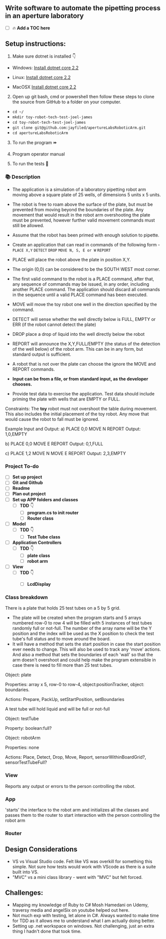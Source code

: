 ## Write software to automate the pipetting process in an aperture laboratory

- [ ] 🔥 **Add a TOC here**

## Setup instructions:
1. Make sure dotnet is installed 👇


- Windows: [Install dotnet core 2.2](https://dotnet.microsoft.com/download/dotnet-core/2.2)

- Linux: [Install dotnet core 2.2](https://dotnet.microsoft.com/download/linux-package-manager/rhel/sdk-2.2.300)

- MacOSX [Install dotnet core 2.2](https://dotnet.microsoft.com/download/thank-you/dotnet-sdk-2.2.300-macos-x64-installer)

2. Open up git bash, cmd or powershell then follow these steps to clone the source from GitHub to a folder on your computer.

- `cd ~/`
- `mkdir toy-robot-tech-test-joel-james`
- `cd toy-robot-tech-test-joel-james`
- `git clone git@github.com:jayfiled/apertureLabsRoboticArm.git`
- `cd apertureLabsRoboticArm`

3. To run the program ⏩

4. Program operator manual 

4. To run the tests 🧪


### 📚 Description
- The application is a simulation of a laboratory pipetting robot arm moving above a square plate of 25 wells, of dimensions 5 units x 5 units.
- The robot is free to roam above the surface of the plate, but must be prevented from moving beyond the boundaries of the plate. Any movement that would result in the robot arm overshooting the plate must be prevented, however further valid movement commands must still be allowed.
- Assume that the robot has been primed with enough solution to pipette.

- Create an application that can read in commands of the following form -
    `PLACE X,Y`
    `DETECT`
    `DROP`
    `MOVE N, S, E or W`
    `REPORT`

- PLACE will place the robot above the plate in position X,Y.
- The origin (0,0) can be considered to be the SOUTH WEST most corner.
- The first valid command to the robot is a PLACE command, after that, any sequence of commands may be issued, in any order, including another PLACE command. The application should discard all commands in the sequence until a valid PLACE command has been executed.
- MOVE will move the toy robot one well in the direction specified by the command.
- DETECT will sense whether the well directly below is FULL, EMPTY or ERR (if the robot cannot detect the plate)
- DROP place a drop of liquid into the well directly below the robot
- REPORT will announce the X,Y,FULL/EMPTY (the status of the detection of the well below) of the robot arm. This can be in any form, but standard output is sufficient.

- A robot that is not over the plate can choose the ignore the MOVE and REPORT commands.
- **Input can be from a file, or from standard input, as the developer chooses.**
- Provide test data to exercise the application. Test data should include priming the plate with wells that are EMPTY or FULL.

Constraints:
The **toy** robot must not overshoot the table during movement. This also includes the initial placement of the toy robot.
Any move that would cause the robot to fall must be ignored.

Example Input and Output:
a)
PLACE 0,0
MOVE N
REPORT
Output: 1,0,EMPTY

b)
PLACE 0,0
MOVE E
REPORT
Output: 0,1,FULL

c)
PLACE 1,2
MOVE N
MOVE E
REPORT
Output: 2,3,EMPTY


### Project To-do
- [ ] **Set up project**
- [ ] **Git and Github**
- [ ] **Readme**
- [ ] **Plan out project**
- [ ] **Set up APP folders and classes**
    - [ ] **TDD** 👇
        - [ ] **program.cs to init router**
        - [ ] **Router class**
- [ ] **Model**
    - [ ] **TDD** 👇
        - [ ] **Test Tube class**
- [ ] **Application Controllers**
    - [ ] **TDD** 👇
        - [ ] **plate class**
        - [ ] **robot arm**
- [ ] **View**
    - [ ] **TDD** 👇
        - [ ] **LcdDisplay**

    
### Class breakdown

There is a plate that holds 25 test tubes on a 5 by 5 grid.

- The plate will be created when the program starts and 5 arrays numbered row-0 to row 4 will be filled with 5 instances of test tubes randomly full or not-full.  The number of the array name will be the Y position and the index will be used as the X position to check the test tube's full status and to move around the board.
- It will have a method that sets the start position in case the start position ever needs to change.  This will also be used to track any 'move' actions.  And also a method  that sets the boundaries of each 'wall' so that the arm doesn't overshoot and could help make the program extensible in case there is need  to fill more than 25 test tubes.

Object: plate

Properties: array x 5, row-0 to row-4, object:positionTracker, object: boundaries.

Actions: Prepare, PackUp, setStartPosition, setBoundaries

A test tube will hold liquid and will be full or not-full

Object: testTube

Property: boolean:full?

Object: robotArm

Properties: none

Actions: Place, Detect, Drop, Move, Report, sensorWithinBoardGrid?, sensorTestTubeFull?

### View

Reports any output or errors to the person controlling the robot.

### App

'starts' the interface to the robot arm and initializes all the classes and passes them to the router to start interaction with the person controlling the robot arm

### Router

## Design Considerations
- VS vs Visual Studio code. Felt like VS was overkill for something this simple.  Not sure how tests would work with VScode as there is a suite built into VS.
- "MVC" vs a mini class library - went with "MVC" but felt forced.

## Challenges:
- Mapping my knowledge of Ruby to C#
    Mosh Hamedani on Udemy, traversy media and angelSix on youtube helped out here.
- Not much exp with testing, let alone in C#.
    Always wanted to make time for TDD as it allows me to understand what I am actually doing better.
- Setting up .net workspace on windows. Not challenging, just an extra thing I hadn't done that took time.